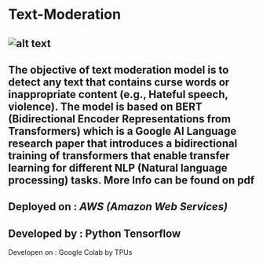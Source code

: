 # Text-Moderation
![alt text](https://riccardo-cantini.netlify.app/post/bert_text_classification/featured_hua8bf7d9829a3c2e45f4e3633adf00c19_474726_720x0_resize_lanczos_2.png)
--------
The objective of text moderation model is to detect any text that contains curse words or inappropriate content (e.g., Hateful speech, violence). The model is based on BERT (Bidirectional Encoder Representations from Transformers) which is a Google AI Language research paper that introduces a bidirectional training of transformers that enable transfer learning for different NLP (Natural language processing) tasks. More Info can be found on pdf
--------
Deployed on : 
*AWS (Amazon Web Services)*
--------
Developed by : 
Python 
Tensorflow 
-------
Developen on :
Google Colab by TPUs
